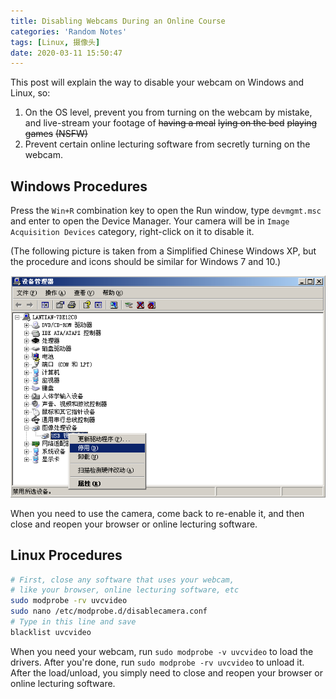```yaml
---
title: Disabling Webcams During an Online Course
categories: 'Random Notes'
tags: [Linux, 摄像头]
date: 2020-03-11 15:50:47
---
```


This post will explain the way to disable your webcam on Windows and Linux, so:

1. On the OS level, prevent you from turning on the webcam by mistake, and
   live-stream your footage of ~~having a meal~~ ~~lying on the bed~~ ~~playing
   games~~ ~~(NSFW)~~
2. Prevent certain online lecturing software from secretly turning on the
   webcam.

## Windows Procedures

Press the `Win+R` combination key to open the Run window, type `devmgmt.msc` and
enter to open the Device Manager. Your camera will be in
`Image Acquisition Devices` category, right-click on it to disable it.

(The following picture is taken from a Simplified Chinese Windows XP, but the
procedure and icons should be similar for Windows 7 and 10.)

![Windows Disabling Camera](../../../../../../public/usr/uploads/202003/windows-disable-camera.png)

When you need to use the camera, come back to re-enable it, and then close and
reopen your browser or online lecturing software.

## Linux Procedures

```bash
# First, close any software that uses your webcam,
# like your browser, online lecturing software, etc
sudo modprobe -rv uvcvideo
sudo nano /etc/modprobe.d/disablecamera.conf
# Type in this line and save
blacklist uvcvideo
```

When you need your webcam, run `sudo modprobe -v uvcvideo` to load the drivers.
After you're done, run `sudo modprobe -rv uvcvideo` to unload it. After the
load/unload, you simply need to close and reopen your browser or online
lecturing software.
